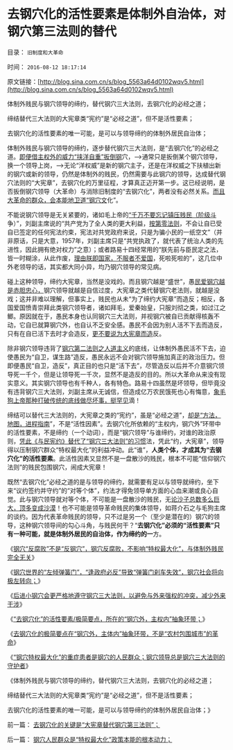 # 去钢穴化的活性要素是体制外自治体，对钢穴第三法则的替代

目录： `旧制度和大革命` 

时间： `2016-08-12 18:17:14` 

原文链接：[http://blog.sina.com.cn/s/blog_5563a64d0102wqv5.html](http://blog.sina.com.cn/s/blog_5563a64d0102wqv5.html)

体制外贱民与钢穴领导的缔约，替代钢穴三大法则，去钢穴化的必经之道；

缔结替代三大法则的大宪章类“宪约”是“必经之道”，但不是活性要素；

去钢穴化的活性要素的唯一可能，是可以与领导缔约的体制外居民自治体；

体制外贱民与钢穴领导的缔约，逐步替代钢穴三大法则，是“去钢穴化”的必经之道。[即便借主权外的威力“挟洋自重”扳倒钢](../../../2010/3/20/政治只是经济学中的一种组织要素.md)穴，——>通常只是扳倒某个钢穴领导，换一个领导上岗，——>无论“洋权威”是新的钢穴主子，还是在洋权威之下扶植出新的钢穴或新的领导，仍然是体制外的贱民，仍然需要与此钢穴的领导，达成替代钢穴法则的“大宪章”，去钢穴化的万里征程，才算真正迈开第一步。这已经说明，是否扳倒钢穴领导（大革命）与消除旧制度的“去钢穴化”，两者没有必然关系。[而且大革命的群众，会本能地卫道“钢穴文](../../../2016/7/23/《旧制度和大革命》正是苦口良药：“钢穴”注定革命失败.md)化”。

不能说钢穴领导是无关紧要的，诸如毛上帝的[“千万不要忘记镇压贱民（阶级斗](../../../2011/10/18/“阶级斗争”是对平民生命财产的宣战令.md)争）”，刘副主席说的“共产党为了全人类的更大利益，[按第零法则](../../../2016/7/3/第零法则：世界上所有的邪恶，那个不以“为人类福祉”为名？.md)，不会让自已受自已签定的任何宪法约束，宪法对共党政府来说，只是为骗小民的一纸空文”（并非原话，只是大意，1957年，刘副主席只是“共党执政了，就代表了统治人类的先进性，因此拥有绝对权力”之意）；或者路易十四经常用的“朕先前与臣民定之法，皆一时糊涂，从此作废，[理由朕即国家，不服者不爱国](../../../2012/12/19/危机管理中的“亡党”危机；公有制背景的“亡党”是重大危机；.md)，死啦死啦的”，这几位中外老领导的话，其实都大同小异，均乃钢穴领导的常见病。

碰上这种领导，缔约大宪章，当然是没戏的。而且钢穴越是“盛世”，愚[民爱钢穴越是赤胆忠心，](../../../2009/3/25/中国式诡辩：道德祭坛上忠君的义务.md)钢穴领导就越是自信过度，大宪章之类代替钢穴老法则，就越是没戏；这并非难以理解，但事实上，贱民也从未“为了缔约大宪章”而造反；相反，各国爱国愤青崇拜此类钢穴领导者，诸如拜毛，爱秦始皇，只服刘彻之类，如过江之鲫。原因就在于，愚民本身也认同钢穴三大法则，并视钢穴被自已贡献得核轰不动，它自已就算钢穴外，也自认不乏安全感。愚民不会因为别人活不下去而造反，只有在自已活下去时才会造反，[更不要说为大宪章而造](../../../2013/5/25/传统文化中的暴民运动，农民起义，阶级斗争，亡天下.md)反。

除非钢穴领导违背了[钢穴第二法则之人道主义](../../../2016/7/29/钢穴统治的三大法则；人道主义的起源和实用性.md)的底线，让体制外愚民活不下去，迫使愚民为“自卫，谋生路”造反，愚民永远不会对钢穴领导施加真正的政治压力。但即便愚民“自卫，造反”，真正目的也只是“活下去”，尽管造反以后并不介意钢穴领导死一千个，但是让领导死一千次，显然不是造反的目的。所以大革命从来没有现实意义。其实钢穴领导也有千种人，各有特色。路易十四虽然是坏领导，但毕竟没有违背钢穴三大法则，刘副主席从无诚信，但造成亿万农民饿死也心有悔意，[象毛狗上帝那种打破传统的底线做尽坏事，挺罕见](../../../2009/7/1/死者为大之唯心和死了的主义.md)滴！

缔结可以替代三大法则的，大宪章之类的“宪约”，虽是“必经之道”，[却是“方法，地图，进程指南](../../../2013/8/1/民主进程，法治先于自治，自治先于多党制，多党优先于宪政.md)”，不是“活性因素”。去钢穴化所依赖的“主权内，钢穴外”环带中的活性要素，不是缔约（一个动词），而是“钢穴领导”与谁缔约，对谁的政治原则，[凭此《与民宪约》替代了“钢穴三大法则”的习惯](../../../2007/9/30/民主就是与民约法；法律并不是道德的上层建筑.md)法，凭此“约，大宪章”，领导得以压制钢穴群众“特权最大化”的利益冲动。此“谁”，**人类个体，才成其为“去钢穴化”的活性要素**。此活性因素又显然不是一盘散沙的贱民，根本不可能“信仰钢穴法则”的贱民包围钢穴，闹成大宪章！

既然“去钢穴化”必经之道的是与领导的缔约，就需要有足以与领导就缔约，坐下来“议约签约并守约”的“对等个体”，约法才得免领导单方面的心血来潮或良心自觉。此与钢穴领导就对等个体，不可能是一盘散沙的贱民，无[论沙子总数多么巨大，顶多变成沙漠](../../../2016/7/17/科学发展观的启蒙，正是中华兴邦的极简要点.md)！也不可能是领导革命贱民的集体领导，如蒋介石之与毛狗主席的谈约。因为代表革命贱民的领导，只不过是另一个（至少是潜在的）钢穴的领导，这种钢穴领导间的勾心斗角，与贱民何干？“**去钢穴化”必须的“活性要素”只有一种可能，就是体制外居民的自治体，作为缔约的一**方。

《[钢穴“反腐败”不是“反钢穴”，钢穴反腐败，不影响“特权最大化”，与体制外贱民完全无关](../../../2016/8/10/钢穴“反腐败”不是“反钢穴”，不影响“特权最大化”.md)》

《[钢穴世界的“左倾弹簧门”，“逢政府必反”导致“弹簧门刹车失效”，钢穴社会将向极左转向；](../../../2016/8/10/钢穴世界的“左倾弹簧门”，“拨乱反正”指“坚持中左路线”；.md)》

《[后进小钢穴会更严格地遵守钢穴三大法则，以避免与外来强权的冲突，减少外来干涉](../../../2016/8/11/外来干涉只会强化后进社会的钢穴；依附强权的小钢穴更顽固；.md)》

《[“去钢穴化”的活性要素/极简要点，所在的“钢穴外，主权内”抽象环带；](../../../2016/8/11/钢穴不是资本主义，市场经济也不是钢穴，列宁同志自作聪明；.md)》

《[去钢穴化的极简要点在“钢穴外，主体内”抽象环带，不是“农村包围城市”的革命](../../../2016/8/11/“农村包围城市”是“钢穴一族，宁有种乎”的大革命；.md)》

《[“钢穴特权最大化”的重症患者是钢穴的人民群众；钢穴领导总是钢穴三大法则的守护者](../../../2016/8/11/钢穴人民群众是“特权最大化”政策本能的根本动力；.md)》

《体制外贱民与钢穴领导的缔约，替代钢穴三大法则，去钢穴化的必经之道；

缔结替代三大法则的大宪章类“宪约”是“必经之道”，但不是活性要素；

去钢穴化的活性要素的唯一可能，是可以与领导缔约的体制外居民自治体；》

前一篇： [去钢穴化的关键是“大宪章替代钢穴第三法则”；](../../../2016/8/12/去钢穴化的关键是“大宪章替代钢穴第三法则”；.md)

后一篇： [钢穴人民群众是“特权最大化”政策本能的根本动力；](../../../2016/8/11/钢穴人民群众是“特权最大化”政策本能的根本动力；.md)

